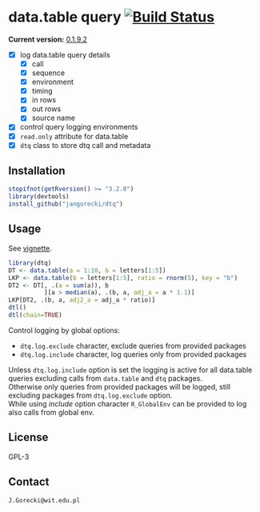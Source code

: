 # data.table query [![Build Status](https://travis-ci.org/jangorecki/dtq.svg?branch=master)](https://travis-ci.org/jangorecki/dtq)

**Current version:** [0.1.9.2](NEWS.md)  

- [x] log data.table query details
  - [x] call
  - [x] sequence
  - [x] environment
  - [x] timing
  - [x] in rows
  - [x] out rows
  - [x] source name
- [x] control query logging environments
- [x] `read.only` attribute for data.table
- [x] `dtq` class to store dtq call and metadata

## Installation

```r
stopifnot(getRversion() >= "3.2.0")
library(devtools)
install_github("jangorecki/dtq")
```

## Usage

See [vignette](https://rawgit.com/jangorecki/b917a9f9a33fb98b714d/raw/e9faba249019228f3b389e8bb3b50cca14ce8a53/dtq.html).  

```r
library(dtq)
DT <- data.table(a = 1:10, b = letters[1:5])
LKP <- data.table(b = letters[1:5], ratio = rnorm(5), key = "b")
DT2 <- DT[, .(a = sum(a)), b
          ][a > median(a), .(b, a, adj_a = a * 1.1)]
LKP[DT2, .(b, a, adj2_a = adj_a * ratio)]
dtl()
dtl(chain=TRUE)
```

Control logging by global options:

- `dtq.log.exclude` character, exclude queries from provided packages
- `dtq.log.include` character, log queries only from provided packages

Unless `dtq.log.include` option is set the logging is active for all data.table queries excluding calls from `data.table` and `dtq` packages.  
Otherwise only queries from provided packages will be logged, still excluding packages from `dtq.log.exclude` option.  
While using *include* option character `R_GlobalEnv` can be provided to log also calls from global env.  

## License

GPL-3  

## Contact

`J.Gorecki@wit.edu.pl`
